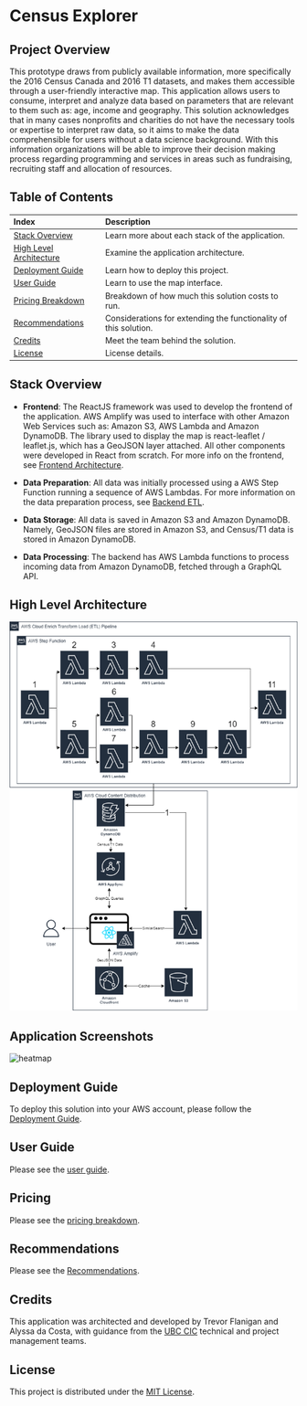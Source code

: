 # Census Explorer

## Project Overview

This prototype draws from publicly available information, more specifically the 2016 Census Canada and 2016 T1 datasets, and makes them accessible through a user-friendly interactive map. This application allows users to consume, interpret and analyze data based on parameters that are relevant to them such as: age, income and geography. This solution acknowledges that in many cases nonprofits and charities do not have the necessary tools or expertise to interpret raw data, so it aims to make the data comprehensible for users without a data science background. With this information organizations will be able to improve their decision making process regarding programming and services in areas such as fundraising, recruiting staff and allocation of resources.

## Table of Contents

| Index                                               | Description                                                      |
| :-------------------------------------------------- | :--------------------------------------------------------------- |
| [Stack Overview](#stack-overview)                   | Learn more about each stack of the application.                  |
| [High Level Architecture](#high-level-architecture) | Examine the application architecture.                            |
| [Deployment Guide](#deployment-guide)               | Learn how to deploy this project.                                |
| [User Guide](#user-guide)                           | Learn to use the map interface.                                  |
| [Pricing Breakdown](#pricing)                       | Breakdown of how much this solution costs to run.                |
| [Recommendations](#recommendations)                 | Considerations for extending the functionality of this solution. |
| [Credits](#credits)                                 | Meet the team behind the solution.                               |
| [License](#license)                                 | License details.                                                 |

## Stack Overview

- **Frontend**: The ReactJS framework was used to develop the frontend of the application. AWS Amplify was used to interface with other Amazon Web Services such as: Amazon S3, AWS Lambda and Amazon DynamoDB. The library used to display the map is react-leaflet / leaflet.js, which has a GeoJSON layer attached. All other components were developed in React from scratch. For more info on the frontend, see [Frontend Architecture](./docs/FrontendArchitecture.md).

- **Data Preparation**: All data was initially processed using a AWS Step Function running a sequence of AWS Lambdas.  For more information on the data preparation process, see [Backend ETL](./docs/BackendETL.md).

- **Data Storage**: All data is saved in Amazon S3 and Amazon DynamoDB. Namely, GeoJSON files are stored in Amazon S3, and Census/T1 data is stored in Amazon DynamoDB.

- **Data Processing**: The backend has AWS Lambda functions to process incoming data from Amazon DynamoDB, fetched through a GraphQL API.

## High Level Architecture

<img src="./docs/screenshots/architecture_diagram.png">

## Application Screenshots

![heatmap](./docs/screenshots/mainUI.png)

## Deployment Guide

To deploy this solution into your AWS account, please follow the [Deployment Guide](./docs/DeploymentGuide.md).

## User Guide

Please see the [user guide](./docs/UserGuide.md).

## Pricing

Please see the [pricing breakdown](./docs/pricing.md).

## Recommendations

Please see the [Recommendations](./docs/Recommendations.md).

## Credits

This application was architected and developed by Trevor Flanigan and Alyssa da Costa, with guidance from the [UBC CIC](https://cic.ubc.ca/) technical and project management teams.

## License

This project is distributed under the [MIT License](./LICENSE).
